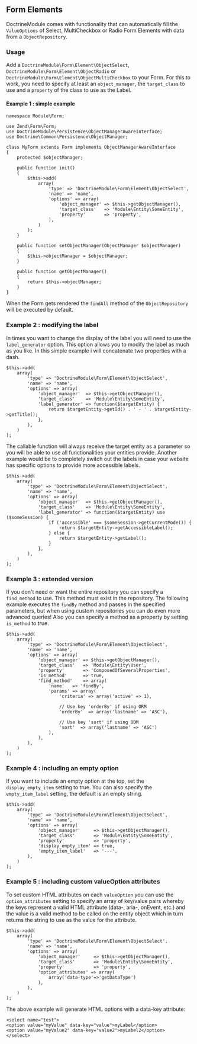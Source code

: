 Form Elements
-------------

DoctrineModule comes with functionality that can automatically fill the
`ValueOptions` of Select, MultiCheckbox or Radio Form Elements with data from a
`ObjectRepository`.

### Usage

Add a `DoctrineModule\Form\Element\ObjectSelect`,
`DoctrineModule\Form\Element\ObjectRadio` or
`DoctrineModule\Form\Element\ObjectMultiCheckbox` to your Form. For this to
work, you need to specify at least an `object_manager`, the `target_class` to
use and a `property` of the class to use as the Label.

#### Example 1 : simple example

~~~~~~~~~~~~~~~~~~~~~~~~~~~~~~~~~~~~~~~~~~~~~~~~~~~~~~~~~~~~~~~~~~~~~~~~~~~~~~~~
namespace Module\Form;

use Zend\Form\Form;
use DoctrineModule\Persistence\ObjectManagerAwareInterface;
use Doctrine\Common\Persistence\ObjectManager;

class MyForm extends Form implements ObjectManagerAwareInterface
{
    protected $objectManager;
    
    public function init()
    {
        $this->add(
            array(
                'type' => 'DoctrineModule\Form\Element\ObjectSelect',
                'name' => 'name',
                'options' => array(
                    'object_manager' => $this->getObjectManager(),
                    'target_class'   => 'Module\Entity\SomeEntity',
                    'property'       => 'property',
                ),
            )
        );
    }
    
    public function setObjectManager(ObjectManager $objectManager)
    {
        $this->objectManager = $objectManager;
    }
    
    public function getObjectManager()
    {
        return $this->objectManager;
    }    
}
~~~~~~~~~~~~~~~~~~~~~~~~~~~~~~~~~~~~~~~~~~~~~~~~~~~~~~~~~~~~~~~~~~~~~~~~~~~~~~~~

When the Form gets rendered the `findAll` method of the `ObjectRepository` will
be executed by default.

### Example 2 : modifying the label

In times you want to change the display of the label you will need to use the
`label_generator` option. This option allows you to modify the label as much as
you like. In this simple example i will concatenate two properties with a dash.

~~~~~~~~~~~~~~~~~~~~~~~~~~~~~~~~~~~~~~~~~~~~~~~~~~~~~~~~~~~~~~~~~~~~~~~~~~~~~~~~
$this->add(
    array(
        'type' => 'DoctrineModule\Form\Element\ObjectSelect',
        'name' => 'name',
        'options' => array(
            'object_manager'  => $this->getObjectManager(),
            'target_class'    => 'Module\Entity\SomeEntity',
            'label_generator' => function($targetEntity) {
                return $targetEntity->getId() . ' - ' . $targetEntity->getTitle();
            },
        ),
    )
);
~~~~~~~~~~~~~~~~~~~~~~~~~~~~~~~~~~~~~~~~~~~~~~~~~~~~~~~~~~~~~~~~~~~~~~~~~~~~~~~~

The callable function will always receive the target entity as a parameter so
you will be able to use all functionalities your entities provide. Another
example would be to completely switch out the labels in case your website has
specific options to provide more accessible labels.

~~~~~~~~~~~~~~~~~~~~~~~~~~~~~~~~~~~~~~~~~~~~~~~~~~~~~~~~~~~~~~~~~~~~~~~~~~~~~~~~
$this->add(
    array(
        'type' => 'DoctrineModule\Form\Element\ObjectSelect',
        'name' => 'name',
        'options' => array(
            'object_manager'  => $this->getObjectManager(),
            'target_class'    => 'Module\Entity\SomeEntity',
            'label_generator' => function($targetEntity) use ($someSession) {
                if ('accessible' === $someSession->getCurrentMode()) {
                    return $targetEntity->getAccessibleLabel();
                } else {
                    return $targetEntity->getLabel();
                }
            },
        ),
    )
);
~~~~~~~~~~~~~~~~~~~~~~~~~~~~~~~~~~~~~~~~~~~~~~~~~~~~~~~~~~~~~~~~~~~~~~~~~~~~~~~~

### Example 3 : extended version

If you don't need or want the entire repository you can specify a `find_method`
to use. This method must exist in the repository. The following example executes
the `findBy` method and passes in the specified parameters, but when using
custom repositories you can do even more advanced queries! Also you can specify
a method as a property by setting `is_method` to true.

~~~~~~~~~~~~~~~~~~~~~~~~~~~~~~~~~~~~~~~~~~~~~~~~~~~~~~~~~~~~~~~~~~~~~~~~~~~~~~~~
$this->add(
    array(
        'type' => 'DoctrineModule\Form\Element\ObjectSelect',
        'name' => 'name',
        'options' => array(
            'object_manager' => $this->getObjectManager(),
            'target_class'   => 'Module\Entity\User',
            'property'       => 'ComposedOfSeveralProperties',
            'is_method'      => true,
            'find_method'    => array(
                'name'   => 'findBy',
                'params' => array(
                    'criteria' => array('active' => 1),
                    
                    // Use key 'orderBy' if using ORM
                    'orderBy'  => array('lastname' => 'ASC'),
                    
                    // Use key 'sort' if using ODM
                    'sort'  => array('lastname' => 'ASC')
                ),
            ),
        ),
    )
);
~~~~~~~~~~~~~~~~~~~~~~~~~~~~~~~~~~~~~~~~~~~~~~~~~~~~~~~~~~~~~~~~~~~~~~~~~~~~~~~~

### Example 4 : including an empty option

If you want to include an empty option at the top, set the `display_empty_item`
setting to true. You can also specify the `empty_item_label` setting, the
default is an empty string.

~~~~~~~~~~~~~~~~~~~~~~~~~~~~~~~~~~~~~~~~~~~~~~~~~~~~~~~~~~~~~~~~~~~~~~~~~~~~~~~~
$this->add(
    array(
        'type' => 'DoctrineModule\Form\Element\ObjectSelect',
        'name' => 'name',
        'options' => array(
            'object_manager'     => $this->getObjectManager(),
            'target_class'       => 'Module\Entity\SomeEntity',
            'property'           => 'property',
            'display_empty_item' => true,
            'empty_item_label'   => '---',
        ),
    )
);
~~~~~~~~~~~~~~~~~~~~~~~~~~~~~~~~~~~~~~~~~~~~~~~~~~~~~~~~~~~~~~~~~~~~~~~~~~~~~~~~

### Example 5 : including custom valueOption attributes

To set custom HTML attributes on each `valueOption` you can use the
`option_attributes` setting to specify an array of key/value pairs whereby the
keys represent a valid HTML attribute (data-, aria-, onEvent, etc.) and the
value is a valid method to be called on the entity object which in turn returns
the string to use as the value for the  attribute.

~~~~~~~~~~~~~~~~~~~~~~~~~~~~~~~~~~~~~~~~~~~~~~~~~~~~~~~~~~~~~~~~~~~~~~~~~~~~~~~~
$this->add(
    array(
        'type' => 'DoctrineModule\Form\Element\ObjectSelect',
        'name' => 'name',
        'options' => array(
            'object_manager'     => $this->getObjectManager(),
            'target_class'       => 'Module\Entity\SomeEntity',
            'property'           => 'property',
            'option_attributes' => array(
                array('data-type'=>'getDataType')
            ),
        ),
    )
);
~~~~~~~~~~~~~~~~~~~~~~~~~~~~~~~~~~~~~~~~~~~~~~~~~~~~~~~~~~~~~~~~~~~~~~~~~~~~~~~~

The above example will generate HTML options with a data-key attribute:

~~~~~~~~~~~~~~~~~~~~~~~~~~~~~~~~~~~~~~~~~~~~~~~~~~~~~~~~~~~~~~~~~~~~~~~~~~~~~~~~
<select name="test">
<option value="myValue" data-key="value">myLabel</option>
<option value="myValue2" data-key="value2">myLabel2</option>
</select>
~~~~~~~~~~~~~~~~~~~~~~~~~~~~~~~~~~~~~~~~~~~~~~~~~~~~~~~~~~~~~~~~~~~~~~~~~~~~~~~~

